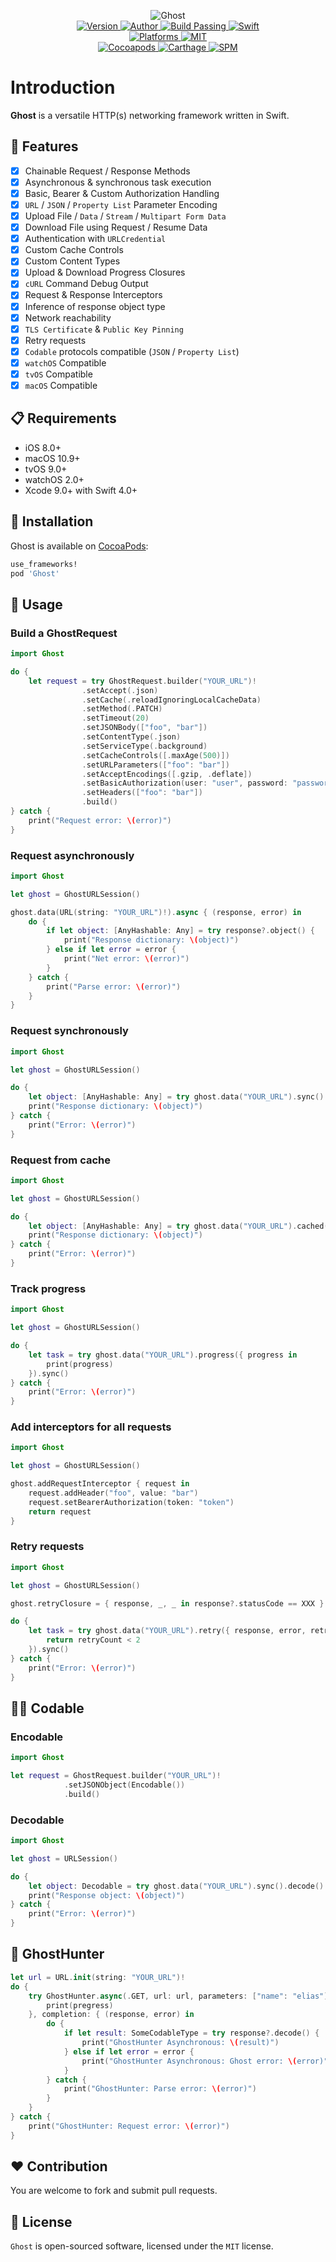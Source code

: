 
<p align="center">
  <img src="./Assets/Ghost.jpg" alt="Ghost">
  <br/><a href="https://cocoapods.org/pods/Ghost">
  <img alt="Version" src="https://img.shields.io/badge/version-1.1.0-brightgreen.svg">
  <img alt="Author" src="https://img.shields.io/badge/author-Meniny-blue.svg">
  <img alt="Build Passing" src="https://img.shields.io/badge/build-passing-brightgreen.svg">
  <img alt="Swift" src="https://img.shields.io/badge/swift-4.0%2B-orange.svg">
  <br/>
  <img alt="Platforms" src="https://img.shields.io/badge/platform-macOS%20%7C%20iOS%20%7C%20watchOS%20%7C%20tvOS-lightgrey.svg">
  <img alt="MIT" src="https://img.shields.io/badge/license-MIT-blue.svg">
  <br/>
  <img alt="Cocoapods" src="https://img.shields.io/badge/cocoapods-compatible-brightgreen.svg">
  <img alt="Carthage" src="https://img.shields.io/badge/carthage-working%20on-red.svg">
  <img alt="SPM" src="https://img.shields.io/badge/swift%20package%20manager-compatible-brightgreen.svg">
  </a>
</p>

# Introduction

**Ghost** is a versatile HTTP(s) networking framework written in Swift.

## 🌟 Features

- [x] Chainable Request / Response Methods
- [x] Asynchronous & synchronous task execution
- [x] Basic, Bearer & Custom Authorization Handling
- [x] `URL` / `JSON` / `Property List` Parameter Encoding
- [x] Upload File / `Data` / `Stream` / `Multipart Form Data`
- [x] Download File using Request / Resume Data
- [x] Authentication with `URLCredential`
- [x] Custom Cache Controls
- [x] Custom Content Types
- [x] Upload & Download Progress Closures
- [x] `cURL` Command Debug Output
- [x] Request & Response Interceptors
- [x] Inference of response object type
- [x] Network reachability
- [x] `TLS Certificate` & `Public Key Pinning`
- [x] Retry requests
- [x] `Codable` protocols compatible (`JSON` / `Property List`)
- [x] `watchOS` Compatible
- [x] `tvOS` Compatible
- [x] `macOS` Compatible

## 📋 Requirements

- iOS 8.0+
- macOS 10.9+
- tvOS 9.0+
- watchOS 2.0+
- Xcode 9.0+ with Swift 4.0+

## 📲 Installation

Ghost is available on [CocoaPods](https://cocoapods.org):

```ruby
use_frameworks!
pod 'Ghost'
```

## 🔧 Usage

### Build a GhostRequest

```swift
import Ghost

do {
    let request = try GhostRequest.builder("YOUR_URL")!
                .setAccept(.json)
                .setCache(.reloadIgnoringLocalCacheData)
                .setMethod(.PATCH)
                .setTimeout(20)
                .setJSONBody(["foo", "bar"])
                .setContentType(.json)
                .setServiceType(.background)
                .setCacheControls([.maxAge(500)])
                .setURLParameters(["foo": "bar"])
                .setAcceptEncodings([.gzip, .deflate])
                .setBasicAuthorization(user: "user", password: "password")
                .setHeaders(["foo": "bar"])
                .build()
} catch {
    print("Request error: \(error)")
}
```

### Request asynchronously

```swift
import Ghost

let ghost = GhostURLSession()

ghost.data(URL(string: "YOUR_URL")!).async { (response, error) in
    do {
        if let object: [AnyHashable: Any] = try response?.object() {
            print("Response dictionary: \(object)")
        } else if let error = error {
            print("Net error: \(error)")
        }
    } catch {
        print("Parse error: \(error)")
    }
}
```

### Request synchronously

```swift
import Ghost

let ghost = GhostURLSession()

do {
    let object: [AnyHashable: Any] = try ghost.data("YOUR_URL").sync().object()
    print("Response dictionary: \(object)")
} catch {
    print("Error: \(error)")
}
```

### Request from cache

```swift
import Ghost

let ghost = GhostURLSession()

do {
    let object: [AnyHashable: Any] = try ghost.data("YOUR_URL").cached().object()
    print("Response dictionary: \(object)")
} catch {
    print("Error: \(error)")
}
```

### Track progress

```swift
import Ghost

let ghost = GhostURLSession()

do {
    let task = try ghost.data("YOUR_URL").progress({ progress in
        print(progress)
    }).sync()
} catch {
    print("Error: \(error)")
}
```

### Add interceptors for all requests

```swift
import Ghost

let ghost = GhostURLSession()

ghost.addRequestInterceptor { request in
    request.addHeader("foo", value: "bar")
    request.setBearerAuthorization(token: "token")
    return request
}
```

### Retry requests

```swift
import Ghost

let ghost = GhostURLSession()

ghost.retryClosure = { response, _, _ in response?.statusCode == XXX }

do {
    let task = try ghost.data("YOUR_URL").retry({ response, error, retryCount in
        return retryCount < 2
    }).sync()
} catch {
    print("Error: \(error)")
}
```

## 🧙‍♂️ Codable

### Encodable

```swift
import Ghost

let request = GhostRequest.builder("YOUR_URL")!
            .setJSONObject(Encodable())
            .build()
```

### Decodable

```swift
import Ghost

let ghost = URLSession()

do {
    let object: Decodable = try ghost.data("YOUR_URL").sync().decode()
    print("Response object: \(object)")
} catch {
    print("Error: \(error)")
}
```

## 🌙 GhostHunter

```swift
let url = URL.init(string: "YOUR_URL")!
do {
    try GhostHunter.async(.GET, url: url, parameters: ["name": "elias"], headers: ["Content-Type": "text/json"], progress: { (pregress) in
        print(pregress)
    }, completion: { (response, error) in
        do {
            if let result: SomeCodableType = try response?.decode() {
                print("GhostHunter Asynchronous: \(result)")
            } else if let error = error {
                print("GhostHunter Asynchronous: Ghost error: \(error)")
            }
        } catch {
            print("GhostHunter: Parse error: \(error)")
        }
    }
} catch {
    print("GhostHunter: Request error: \(error)")
}
```

## ❤️ Contribution

You are welcome to fork and submit pull requests.

## 🔖 License

`Ghost` is open-sourced software, licensed under the `MIT` license.
